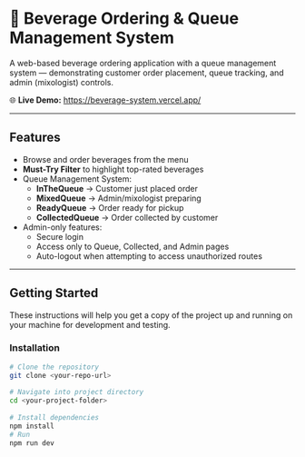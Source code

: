 # 🍹 Beverage Ordering & Queue Management System
 
A web-based beverage ordering application with a queue management system — demonstrating customer order placement, queue tracking, and admin (mixologist) controls.
 
🌐 **Live Demo:** https://beverage-system.vercel.app/
 
---
 
## Features
 
- Browse and order beverages from the menu  
- **Must-Try Filter** to highlight top-rated beverages  
- Queue Management System:  
  - **InTheQueue** → Customer just placed order  
  - **MixedQueue** → Admin/mixologist preparing  
  - **ReadyQueue** → Order ready for pickup  
  - **CollectedQueue** → Order collected by customer  
- Admin-only features:  
  - Secure login  
  - Access only to Queue, Collected, and Admin pages  
  - Auto-logout when attempting to access unauthorized routes  
 
---
 
## Getting Started
 
These instructions will help you get a copy of the project up and running on your machine for development and testing.
 
### Installation
 
```bash
# Clone the repository
git clone <your-repo-url>
 
# Navigate into project directory
cd <your-project-folder>
 
# Install dependencies
npm install
# Run  
npm run dev

